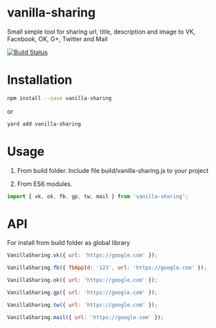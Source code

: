 # vanilla-sharing

Small simple tool for sharing url, title, description and image to VK, Facebook, OK, G+, Twitter and Mail

[![Build Status](https://travis-ci.org/avdeev/vanilla-sharing.svg?branch=master)](https://travis-ci.org/avdeev/vanilla-sharing)

# Installation

```sh
npm install --save vanilla-sharing
```

or

```sh
yard add vanilla-sharing
```

# Usage

1. From build folder. Include file build/vanilla-sharing.js to your project

2. From ES6 modules.

```js
import { vk, ok, fb, gp, tw, mail } from 'vanilla-sharing';
```

# API

For install from build folder as global library

```js
VanillaSharing.vk({ url: 'https://google.com' });

VanillaSharing.fb({ fbAppId: '123', url: 'https://google.com' });

VanillaSharing.ok({ url: 'https://google.com' });

VanillaSharing.gp({ url: 'https://google.com' });

VanillaSharing.tw({ url: 'https://google.com' });

VanillaSharing.mail({ url: 'https://google.com' });
```
